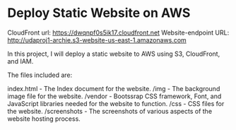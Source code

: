 # Deploy Static Website on AWS

CloudFront url: <https://dwqnpf0s5ik17.cloudfront.net>
Website-endpoint URL: <http://udaproj1-archie.s3-website-us-east-1.amazonaws.com>

In this project, I will deploy a static website to AWS using S3, CloudFront, and IAM.

The files included are:

index.html - The Index document for the website.
/img - The background image file for the website.
/vendor - Bootssrap CSS framework, Font, and JavaScript libraries needed for the website to function.
/css - CSS files for the website.
/screenshots - The screenshots of various aspects of the website hosting process.
